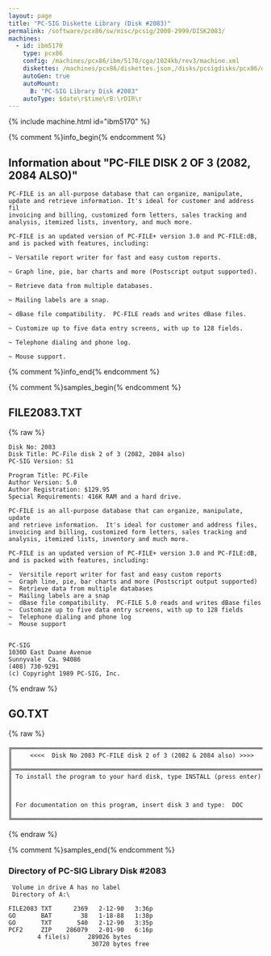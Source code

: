 ```yaml
---
layout: page
title: "PC-SIG Diskette Library (Disk #2083)"
permalink: /software/pcx86/sw/misc/pcsig/2000-2999/DISK2083/
machines:
  - id: ibm5170
    type: pcx86
    config: /machines/pcx86/ibm/5170/cga/1024kb/rev3/machine.xml
    diskettes: /machines/pcx86/diskettes.json,/disks/pcsigdisks/pcx86/diskettes.json
    autoGen: true
    autoMount:
      B: "PC-SIG Library Disk #2083"
    autoType: $date\r$time\rB:\rDIR\r
---
```


{% include machine.html id="ibm5170" %}

{% comment %}info_begin{% endcomment %}

## Information about "PC-FILE DISK 2 OF 3 (2082, 2084 ALSO)"

    PC-FILE is an all-purpose database that can organize, manipulate,
    update and retrieve information. It's ideal for customer and address fil
    invoicing and billing, customized form letters, sales tracking and
    analysis, itemized lists, inventory, and much more.
    
    PC-FILE is an updated version of PC-FILE+ version 3.0 and PC-FILE:dB,
    and is packed with features, including:
    
    ~ Versatile report writer for fast and easy custom reports.
    
    ~ Graph line, pie, bar charts and more (Postscript output supported).
    
    ~ Retrieve data from multiple databases.
    
    ~ Mailing labels are a snap.
    
    ~ dBase file compatibility.  PC-FILE reads and writes dBase files.
    
    ~ Customize up to five data entry screens, with up to 128 fields.
    
    ~ Telephone dialing and phone log.
    
    ~ Mouse support.
{% comment %}info_end{% endcomment %}

{% comment %}samples_begin{% endcomment %}

## FILE2083.TXT

{% raw %}
```
Disk No: 2083                                                           
Disk Title: PC-File disk 2 of 3 (2082, 2084 also)                       
PC-SIG Version: S1                                                      
                                                                        
Program Title: PC-File                                                  
Author Version: 5.0                                                     
Author Registration: $129.95                                            
Special Requirements: 416K RAM and a hard drive.                        
                                                                        
PC-FILE is an all-purpose database that can organize, manipulate, update
and retrieve information.  It's ideal for customer and address files,   
invoicing and billing, customized form letters, sales tracking and      
analysis, itemized lists, inventory and much more.                      
                                                                        
PC-FILE is an updated version of PC-FILE+ version 3.0 and PC-FILE:dB,   
and is packed with features, including:                                 
                                                                        
~  Versitile report writer for fast and easy custom reports             
~  Graph line, pie, bar charts and more (Postscript output supported)   
~  Retrieve data from multiple databases                                
~  Mailing labels are a snap                                            
~  dBase file compatibility.  PC-FILE 5.0 reads and writes dBase files  
~  Customize up to five data entry screens, with up to 128 fields       
~  Telephone dialing and phone log                                      
~  Mouse support                                                        
                                                                        
                                                                        
PC-SIG                                                                  
1030D East Duane Avenue                                                 
Sunnyvale  Ca. 94086                                                    
(408) 730-9291                                                          
(c) Copyright 1989 PC-SIG, Inc.                                         
```
{% endraw %}

## GO.TXT

{% raw %}
```
╔═════════════════════════════════════════════════════════════════════════╗
║     <<<<  Disk No 2083 PC-FILE disk 2 of 3 (2082 & 2084 also) >>>>      ║
╠═════════════════════════════════════════════════════════════════════════╣
║ To install the program to your hard disk, type INSTALL (press enter)    ║
║                                                                         ║
║ For documentation on this program, insert disk 3 and type:  DOC         ║
╚═════════════════════════════════════════════════════════════════════════╝
```
{% endraw %}

{% comment %}samples_end{% endcomment %}

### Directory of PC-SIG Library Disk #2083

     Volume in drive A has no label
     Directory of A:\

    FILE2083 TXT      2369   2-12-90   3:36p
    GO       BAT        38   1-18-88   1:38p
    GO       TXT       540   2-12-90   3:35p
    PCF2     ZIP    286079   2-01-90   6:16p
            4 file(s)     289026 bytes
                           30720 bytes free
